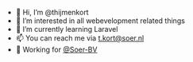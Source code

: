 - 👋 Hi, I’m @thijmenkort
- 👀 I’m interested in all webevelopment related things
- 🌱 I’m currently learning Laravel
- 📫 You can reach me via t.kort@soer.nl
- 🏢 Working for [@Soer-BV](https://github.com/Soer-BV/ "Soer-BV")

<!---
thijmenkort/thijmenkort is a ✨ special ✨ repository because its `README.md` (this file) appears on your GitHub profile.
You can click the Preview link to take a look at your changes.
--->
